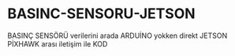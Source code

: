 # BASINC-SENSORU-JETSON


BASINÇ SENSÖRÜ verilerini arada ARDUİNO yokken direkt JETSON PİXHAWK arası iletişim ile KOD
